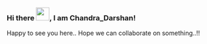 ### Hi there <img src="https://raw.githubusercontent.com/MartinHeinz/MartinHeinz/master/wave.gif" width="30px">, I am Chandra_Darshan!

Happy to see you here.. Hope we can collaborate on something..!!

<!--
**darshan1059/darshan1059** is a ✨ _special_ ✨ repository because its `README.md` (this file) appears on your GitHub profile.

Here are some ideas to get you started:

- 🔭 I’m currently persuing pgdac from CDAC-ACTS  
- 🌱 I’m currently learning full stack development
- 👯 I’m looking to collaborate on 
- 🤔 I’m looking for help with ...
- 💬 Ask me about ...
- 📫 How to reach me: ...
- 😄 Pronouns: ...
- ⚡ Fun fact: ...
-->
